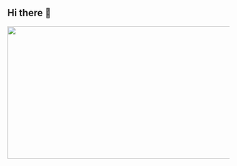 ## Hi there 👋

<a href="https://github.com/devxb/gitanimals">
  <img src="https://render.gitanimals.org/lines/leeymin130?pet-id=703166923170709964" width="1000" height="300"/>
</a>

<!--
**leeymin130/leeymin130** is a ✨ _special_ ✨ repository because its `README.md` (this file) appears on your GitHub profile.

Here are some ideas to get you started:

- 🔭 I’m currently working on ...
- 🌱 I’m currently learning ...
- 👯 I’m looking to collaborate on ...
- 🤔 I’m looking for help with ...
- 💬 Ask me about ...
- 📫 How to reach me: ...
- 😄 Pronouns: ...
- ⚡ Fun fact: ...
-->
